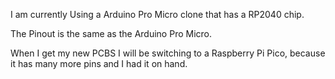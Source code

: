 I am currently Using a Arduino Pro Micro clone that has a RP2040 chip.

The Pinout is the same as the Arduino Pro Micro.

When I get my new PCBS I  will be switching to a Raspberry Pi Pico, because it has many more pins and I had it on hand.


